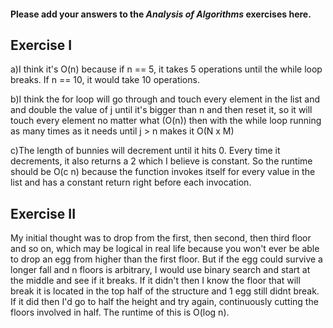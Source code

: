 #### Please add your answers to the **_Analysis of Algorithms_** exercises here.

## Exercise I

a)I think it's O(n) because if n == 5, it takes 5 operations until the while loop breaks. If n == 10, it
would take 10 operations.

b)I think the for loop will go through and touch every element in the list and and double the value of j until it's bigger than n and then reset it, so it will touch every element no matter what (O(n)) then with the while loop running as many times as it needs until j > n makes it O(N x M)

c)The length of bunnies will decrement until it hits 0. Every time it decrements, it also returns a 2 which I believe is constant. So the runtime should be O(c n) because the function invokes itself for every value in the list and has a constant return right before each invocation.

## Exercise II

My initial thought was to drop from the first, then second, then third floor and so on, which may be logical in real life because you won't ever be able to drop an egg from higher than the first floor. But if the egg could survive a longer fall and n floors is arbitrary, I would use binary search and start at the middle and see if it breaks. If it didn't then I know the floor that will break it is located in the top half of the structure and 1 egg still didnt break. If it did then I'd go to half the height and try again, continuously cutting the floors involved in half. The runtime of this is O(log n).
